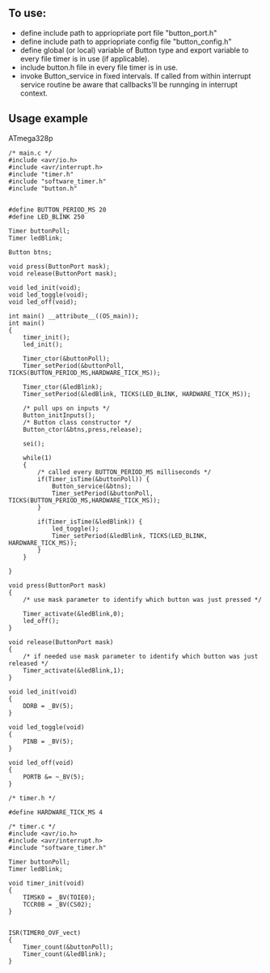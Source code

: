 ## To use:
* define include path to appriopriate port file "button_port.h"
* define include path to appriopriate config file "button_config.h"
* define global (or local) variable of Button type and export variable to every file timer is in use (if applicable).
* include button.h file in every file timer is in use.
* invoke Button_service in fixed intervals. If called from within interrupt service routine  be aware that callbacks'll be runnging in interrupt context.

## Usage example
ATmega328p

```
/* main.c */
#include <avr/io.h>
#include <avr/interrupt.h>
#include "timer.h"
#include "software_timer.h"
#include "button.h"


#define BUTTON_PERIOD_MS 20
#define LED_BLINK 250

Timer buttonPoll;
Timer ledBlink;

Button btns;

void press(ButtonPort mask);
void release(ButtonPort mask);

void led_init(void);
void led_toggle(void);
void led_off(void);

int main() __attribute__((OS_main));
int main()
{
    timer_init();
    led_init();

    Timer_ctor(&buttonPoll);
    Timer_setPeriod(&buttonPoll, TICKS(BUTTON_PERIOD_MS,HARDWARE_TICK_MS));

    Timer_ctor(&ledBlink);
    Timer_setPeriod(&ledBlink, TICKS(LED_BLINK, HARDWARE_TICK_MS));

    /* pull ups on inputs */
    Button_initInputs();
    /* Button class constructor */
    Button_ctor(&btns,press,release);

    sei();

    while(1)
    {
        /* called every BUTTON_PERIOD_MS milliseconds */
        if(Timer_isTime(&buttonPoll)) {
            Button_service(&btns);
            Timer_setPeriod(&buttonPoll, TICKS(BUTTON_PERIOD_MS,HARDWARE_TICK_MS));
        }

        if(Timer_isTime(&ledBlink)) {
            led_toggle();
            Timer_setPeriod(&ledBlink, TICKS(LED_BLINK, HARDWARE_TICK_MS));
        }
    }

}

void press(ButtonPort mask)
{
    /* use mask parameter to identify which button was just pressed */

    Timer_activate(&ledBlink,0);
    led_off();
}

void release(ButtonPort mask)
{
    /* if needed use mask parameter to identify which button was just released */
    Timer_activate(&ledBlink,1);
}

void led_init(void)
{
    DDRB = _BV(5);
}

void led_toggle(void)
{
    PINB = _BV(5);
}

void led_off(void)
{
    PORTB &= ~_BV(5);
}

/* timer.h */

#define HARDWARE_TICK_MS 4

/* timer.c */
#include <avr/io.h>
#include <avr/interrupt.h>
#include "software_timer.h"

Timer buttonPoll;
Timer ledBlink;

void timer_init(void)
{
    TIMSK0 = _BV(TOIE0);
    TCCR0B = _BV(CS02);
}


ISR(TIMER0_OVF_vect)
{
    Timer_count(&buttonPoll);
    Timer_count(&ledBlink);
}
```
